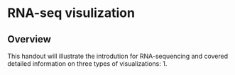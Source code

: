 # RNA-seq visulization

## Overview

This handout will illustrate the introdution for RNA-sequencing and covered detailed information on three types of visualizations:
1. 
